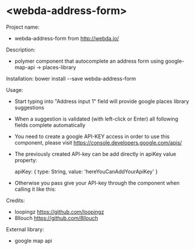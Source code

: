 # \<webda-address-form\>

Project name:

 - webda-address-form from http://webda.io/

 Description:

  - polymer component that autocomplete an address form using google-map-api -> places-library

 Installation: bower install --save webda-address-form

 Usage:

  - Start typing into "Address input 1" field will provide google places library suggestions

  - When a suggestion is validated (with left-click or Enter) all following fields complete automatically

  - You need to create a google API-KEY access in order to use this component, please visit https://console.developers.google.com/apis/

  - The previously created API-key can be add directly in apiKey value property:

      apiKey: {
        type: String,
        value: 'hereYouCanAddYourApiKey'
      }

  - Otherwise you pass give your API-key through the component when calling it like this:

      <webda-address-form api-key="hereYouCanAddYourApiKey"></webda-address-form>

 Credits:
  - loopingz https://github.com/loopingz
  - 8llouch  https://github.com/8llouch

 External library:
  - google map api
